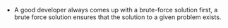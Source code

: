 - A good developer always comes up with a brute-force solution first, a brute force solution ensures that the solution to a given problem exists.